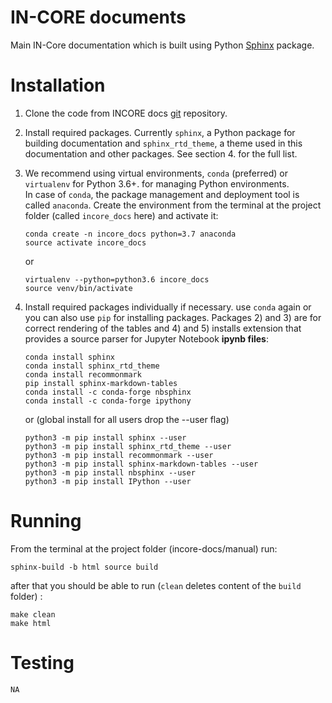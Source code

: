 # IN-CORE documents

Main IN-Core documentation which is built using Python [Sphinx](http://www.sphinx-doc.org/en/master/) package.

# Installation

1. Clone the code from INCORE docs [git](https://opensource.ncsa.illinois.edu/bitbucket/scm/incore1/incore-docs.git) 
repository.
2. Install required packages. Currently `sphinx`, a Python package for building documentation and `sphinx_rtd_theme`, 
a theme used in this documentation and other packages. See section 4. for the full list.
3. We recommend using virtual environments, `conda` (preferred) or `virtualenv` for Python 3.6+. 
for managing Python environments.  
In case of `conda`, the package management and deployment tool 
is called `anaconda`. Create the environment from the terminal at the project 
folder (called `incore_docs` here) and activate it:

    ```
    conda create -n incore_docs python=3.7 anaconda
    source activate incore_docs
    ```
    or  
    ```
    virtualenv --python=python3.6 incore_docs
    source venv/bin/activate
    ```
4. Install required packages individually if necessary. use `conda` again or  
you can also use `pip` for installing packages. Packages 2) and 3) are for correct 
rendering of the tables and 4) and 5) installs extension that provides a source parser 
for Jupyter Notebook **ipynb files**:

    ```
    conda install sphinx
    conda install sphinx_rtd_theme
    conda install recommonmark
    pip install sphinx-markdown-tables
    conda install -c conda-forge nbsphinx
    conda install -c conda-forge ipythony
    ```
    or (global install for all users drop the --user flag)
    ```
    python3 -m pip install sphinx --user
    python3 -m pip install sphinx_rtd_theme --user
    python3 -m pip install recommonmark --user
    python3 -m pip install sphinx-markdown-tables --user
    python3 -m pip install nbsphinx --user
    python3 -m pip install IPython --user
    ```   

# Running

From the terminal at the project folder (incore-docs/manual) run: 

```
sphinx-build -b html source build
```

after that you should be able to run (`clean` deletes content of the `build` folder) :

```
make clean
make html
```
            
# Testing
    NA
